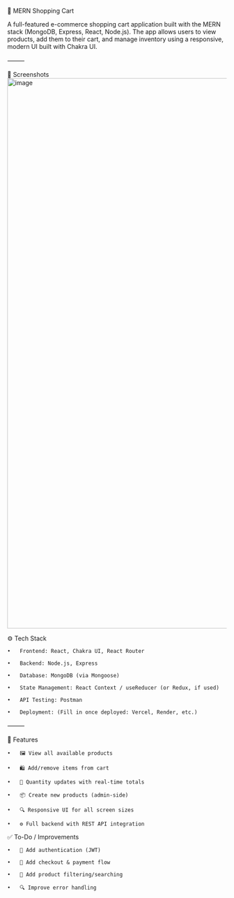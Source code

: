 🛒 MERN Shopping Cart

A full-featured e-commerce shopping cart application built with the MERN stack (MongoDB, Express, React, Node.js). The app allows users to view products, add them to their cart, and manage inventory using a responsive, modern UI built with Chakra UI.

⸻

📸 Screenshots
<img width="1261" alt="image" src="https://github.com/user-attachments/assets/5d59d430-8f84-4b7f-9a17-fe9b37772b9e" />

⚙️ Tech Stack

	•	Frontend: React, Chakra UI, React Router
 
	•	Backend: Node.js, Express
 
	•	Database: MongoDB (via Mongoose)
 
	•	State Management: React Context / useReducer (or Redux, if used)
 
	•	API Testing: Postman
 
	•	Deployment: (Fill in once deployed: Vercel, Render, etc.)

⸻

🚀 Features

	•	🖼️ View all available products
 
	•	🛍️ Add/remove items from cart
 
	•	🔢 Quantity updates with real-time totals
 
	•	📦 Create new products (admin-side)
 
	•	🔍 Responsive UI for all screen sizes
 
	•	⚙️ Full backend with REST API integration


 ✅ To-Do / Improvements
 
	•	🔐 Add authentication (JWT)
 
	•	🧾 Add checkout & payment flow
 
	•	🧠 Add product filtering/searching 
 
	•	🔍 Improve error handling

